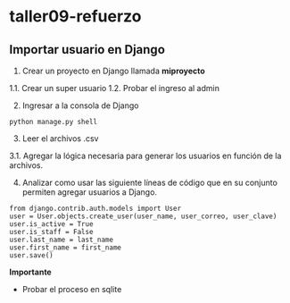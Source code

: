 # taller09-refuerzo

## Importar usuario en Django

1. Crear un proyecto en Django llamada **miproyecto**

  1.1. Crear un super usuario
  1.2. Probar el ingreso al admin

2. Ingresar a la consola de Django

```
python manage.py shell
```

3. Leer el archivos .csv

3.1. Agregar la lógica necesaria para generar los usuarios en función de la archivos.

4. Analizar como usar las siguiente líneas de código que en su conjunto permiten agregar usuarios a Django.

```
from django.contrib.auth.models import User
user = User.objects.create_user(user_name, user_correo, user_clave)
user.is_active = True
user.is_staff = False
user.last_name = last_name
user.first_name = first_name
user.save()
```

**Importante**
* Probar el proceso en sqlite
